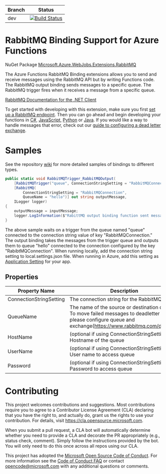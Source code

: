 |Branch|Status|
|---|---|
|dev|[![Build Status](https://azfunc.visualstudio.com/Azure%20Functions/_apis/build/status/Azure.azure-functions-rabbitmq-extension?branchName=dev)](https://azfunc.visualstudio.com/Azure%20Functions/_build/latest?definitionId=48&branchName=dev)|

# RabbitMQ Binding Support for Azure Functions
NuGet Package [Microsoft.Azure.WebJobs.Extensions.RabbitMQ](https://www.nuget.org/packages/Microsoft.Azure.WebJobs.Extensions.RabbitMQ)

The Azure Functions RabbitMQ Binding extensions allows you to send and receive messages using the RabbitMQ API but by writing Functions code. The RabbitMQ output binding sends messages to a specific queue. The RabbitMQ trigger fires when it receives a message from a specific queue.

[RabbitMQ Documentation for the .NET Client](https://www.rabbitmq.com/dotnet-api-guide.html)

To get started with developing with this extension, make sure you first [set up a RabbitMQ endpoint](https://github.com/Azure/azure-functions-rabbitmq-extension/wiki/Setting-up-a-RabbitMQ-Endpoint). Then you can go ahead and begin developing your functions in [C#](https://github.com/Azure/azure-functions-rabbitmq-extension/wiki/Samples-in-C%23), [JavaScript](https://github.com/Azure/azure-functions-rabbitmq-extension/wiki/Samples-in-JavaScript), [Python](https://github.com/Azure/azure-functions-rabbitmq-extension/wiki/Samples-in-Python) or [Java](https://github.com/Azure/azure-functions-rabbitmq-extension/wiki/Samples-in-Java). If you would like a way to handle messages that error, check out our [guide to configuring a dead letter exchange](https://github.com/Azure/azure-functions-rabbitmq-extension/wiki/Configuring-a-Dead-Letter-Exchange-and-Queue).

# Samples

See the repository [wiki](https://github.com/Azure/azure-functions-rabbitmq-extension/wiki) for more detailed samples of bindings to different types.

```C#
public static void RabbitMQTrigger_RabbitMQOutput(
    [RabbitMQTrigger("queue", ConnectionStringSetting = "RabbitMQConnection")] string inputMessage,
    [RabbitMQ(
        ConnectionStringSetting = "RabbitMQConnection",
        QueueName = "hello")] out string outputMessage,
    ILogger logger)
{
    outputMessage = inputMessage;
    logger.LogInformation($"RabittMQ output binding function sent message: {outputMessage}");
}
```

The above sample waits on a trigger from the queue named "queue" connected to the connection string value of key "RabbitMQConnection." The output binding takes the messages from the trigger queue and outputs them to queue "hello" connected to the connection configured by the key "RabibtMQConnection". When running locally, add the connection string setting to local.settings.json file. When running in Azure, add this setting as [Application Setting](https://docs.microsoft.com/en-us/azure/azure-functions/functions-how-to-use-azure-function-app-settings) for your app.


## Properties

|Property Name|Description|Example|
|--|--|--|
|ConnectionStringSetting|The connection string for the RabbitMQ queue|`amqp://user:password@url:port`|
|QueueName|The name of the source or destination queue. To move failed messages to deadletter queue, please configure queue and exchange(https://www.rabbitmq.com/dlx.html)|`myQueue`|
|HostName|(optional if using ConnectionStringSetting) Hostname of the queue|`10.26.45.210`|
|UserName|(optional if using ConnectionStringSetting) User name to access queue|`user`|
|Password|(optional if using ConnectionStringSetting) Password to access queue|`password1`|

# Contributing

This project welcomes contributions and suggestions.  Most contributions require you to agree to a
Contributor License Agreement (CLA) declaring that you have the right to, and actually do, grant us
the rights to use your contribution. For details, visit https://cla.opensource.microsoft.com.

When you submit a pull request, a CLA bot will automatically determine whether you need to provide
a CLA and decorate the PR appropriately (e.g., status check, comment). Simply follow the instructions
provided by the bot. You will only need to do this once across all repos using our CLA.

This project has adopted the [Microsoft Open Source Code of Conduct](https://opensource.microsoft.com/codeofconduct/).
For more information see the [Code of Conduct FAQ](https://opensource.microsoft.com/codeofconduct/faq/) or
contact [opencode@microsoft.com](mailto:opencode@microsoft.com) with any additional questions or comments.
